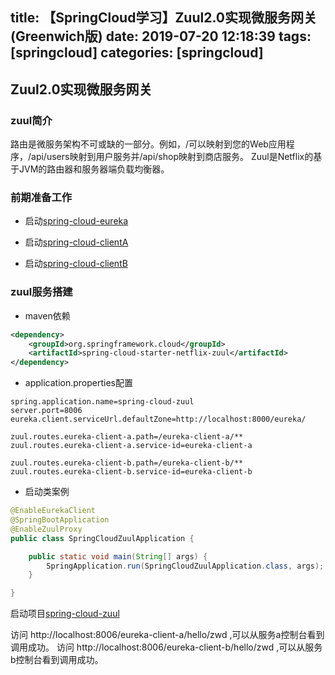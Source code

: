 title: 【SpringCloud学习】Zuul2.0实现微服务网关(Greenwich版)
date: 2019-07-20 12:18:39
tags: [springcloud]
categories: [springcloud]
---
## Zuul2.0实现微服务网关

### zuul简介
路由是微服务架构不可或缺的一部分。例如，/可以映射到您的Web应用程序，/api/users映射到用户服务并/api/shop映射到商店服务。 Zuul是Netflix的基于JVM的路由器和服务器端负载均衡器。

<!--more-->

### 前期准备工作

- 启动[spring-cloud-eureka](https://github.com/ciweigg2/spring-cloud-examples/tree/master/spring-cloud-eureka)

- 启动[spring-cloud-clientA](https://github.com/ciweigg2/spring-cloud-examples/tree/master/spring-cloud-clientA)

- 启动[spring-cloud-clientB](https://github.com/ciweigg2/spring-cloud-examples/tree/master/spring-cloud-clientB)

### zuul服务搭建

- maven依赖

```xml
<dependency>
    <groupId>org.springframework.cloud</groupId>
    <artifactId>spring-cloud-starter-netflix-zuul</artifactId>
</dependency>
```

- application.properties配置

```properties
spring.application.name=spring-cloud-zuul
server.port=8006
eureka.client.serviceUrl.defaultZone=http://localhost:8000/eureka/

zuul.routes.eureka-client-a.path=/eureka-client-a/**
zuul.routes.eureka-client-a.service-id=eureka-client-a

zuul.routes.eureka-client-b.path=/eureka-client-b/**
zuul.routes.eureka-client-b.service-id=eureka-client-b
```

- 启动类案例

```java
@EnableEurekaClient
@SpringBootApplication
@EnableZuulProxy
public class SpringCloudZuulApplication {

	public static void main(String[] args) {
		SpringApplication.run(SpringCloudZuulApplication.class, args);
	}

}

```

启动项目[spring-cloud-zuul](./spring-cloud-zuul)

访问 http://localhost:8006/eureka-client-a/hello/zwd ,可以从服务a控制台看到调用成功。
访问 http://localhost:8006/eureka-client-b/hello/zwd ,可以从服务b控制台看到调用成功。
